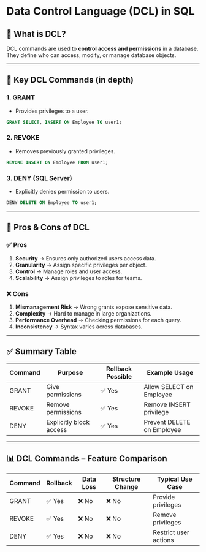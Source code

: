 # Data Control Language (DCL) in SQL

## 🔹 What is DCL?
DCL commands are used to **control access and permissions** in a database.  
They define who can access, modify, or manage database objects.

---

## 🔹 Key DCL Commands (in depth)

### 1. GRANT
- Provides privileges to a user.
```sql
GRANT SELECT, INSERT ON Employee TO user1;
```

### 2. REVOKE
- Removes previously granted privileges.
```sql
REVOKE INSERT ON Employee FROM user1;
```

### 3. DENY (SQL Server)
- Explicitly denies permission to users.
```sql
DENY DELETE ON Employee TO user1;
```

---

## 🔹 Pros & Cons of DCL

### ✅ Pros
1. **Security** → Ensures only authorized users access data.  
2. **Granularity** → Assign specific privileges per object.  
3. **Control** → Manage roles and user access.  
4. **Scalability** → Assign privileges to roles for teams.

### ❌ Cons
1. **Mismanagement Risk** → Wrong grants expose sensitive data.  
2. **Complexity** → Hard to manage in large organizations.  
3. **Performance Overhead** → Checking permissions for each query.  
4. **Inconsistency** → Syntax varies across databases.

---

## ✅ Summary Table

| Command | Purpose                 | Rollback Possible | Example Usage             |
|---------|-------------------------|------------------|---------------------------|
| GRANT   | Give permissions         | ✅ Yes           | Allow SELECT on Employee  |
| REVOKE  | Remove permissions       | ✅ Yes           | Remove INSERT privilege   |
| DENY    | Explicitly block access  | ✅ Yes           | Prevent DELETE on Employee|

---

## 📊 DCL Commands – Feature Comparison

| Command | Rollback | Data Loss | Structure Change | Typical Use Case        |
|---------|----------|-----------|------------------|-------------------------|
| GRANT   | ✅ Yes   | ❌ No      | ❌ No            | Provide privileges      |
| REVOKE  | ✅ Yes   | ❌ No      | ❌ No            | Remove privileges       |
| DENY    | ✅ Yes   | ❌ No      | ❌ No            | Restrict user actions   |
